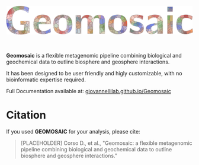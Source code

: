 
![Geomosaic](images/geomosaic_logo_multicolor_300dpi.png)

<br>

__Geomosaic__ is a flexible metagenomic pipeline combining biological and geochemical data to outline biosphere and geosphere interactions.

It has been designed to be user friendly and higly customizable, with no bioinformatic expertise required.

Full Documentation available at: [giovannellilab.github.io/Geomosaic](https://giovannellilab.github.io/Geomosaic)


# Citation

If you used __GEOMOSAIC__ for your analysis, please cite:

>[PLACEHOLDER] Corso D., et al., "Geomosaic: a flexible metagenomic pipeline combining biological and geochemical data to outline biosphere and geosphere interactions." 
